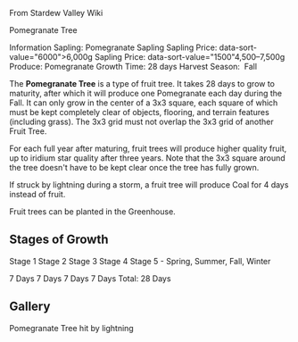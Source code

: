 From Stardew Valley Wiki

Pomegranate Tree

Information Sapling: Pomegranate Sapling Sapling Price: data-sort-value="6000"&gt;6,000g Sapling Price: data-sort-value="1500"4,500–7,500g Produce: Pomegranate Growth Time: 28 days Harvest Season:  Fall

The **Pomegranate Tree** is a type of fruit tree. It takes 28 days to grow to maturity, after which it will produce one Pomegranate each day during the Fall. It can only grow in the center of a 3x3 square, each square of which must be kept completely clear of objects, flooring, and terrain features (including grass). The 3x3 grid must not overlap the 3x3 grid of another Fruit Tree.

For each full year after maturing, fruit trees will produce higher quality fruit, up to iridium star quality after three years. Note that the 3x3 square around the tree doesn't have to be kept clear once the tree has fully grown.

If struck by lightning during a storm, a fruit tree will produce Coal for 4 days instead of fruit.

Fruit trees can be planted in the Greenhouse.

## Stages of Growth

Stage 1 Stage 2 Stage 3 Stage 4 Stage 5 - Spring, Summer, Fall, Winter

7 Days 7 Days 7 Days 7 Days Total: 28 Days

## Gallery

Pomegranate Tree hit by lightning